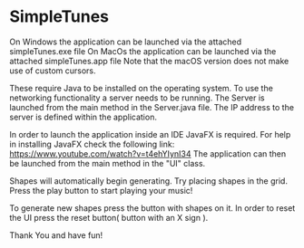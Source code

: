 # SimpleTunes

On Windows the application can be launched via the attached simpleTunes.exe file
On MacOs the application can be launched via the attached simpleTunes.app file
Note that the macOS version does not make use of custom cursors.

These require Java to be installed on the operating system.
To use the networking functionality a server needs to be running.
The Server is launched from the main method in the Server.java file.
The IP address to the server is defined within the application.

In order to launch the application inside an IDE JavaFX is required.
For help in installing JavaFX check the following link:
https://www.youtube.com/watch?v=t4ehYIynI34
The application can then be launched from the main method in the "UI" class.

Shapes will automatically begin generating. Try placing shapes in the grid.
Press the play button to start playing your music!

To generate new shapes press the button with shapes on it.
In order to reset the UI press the reset button( button with an X sign ).

Thank You and have fun!